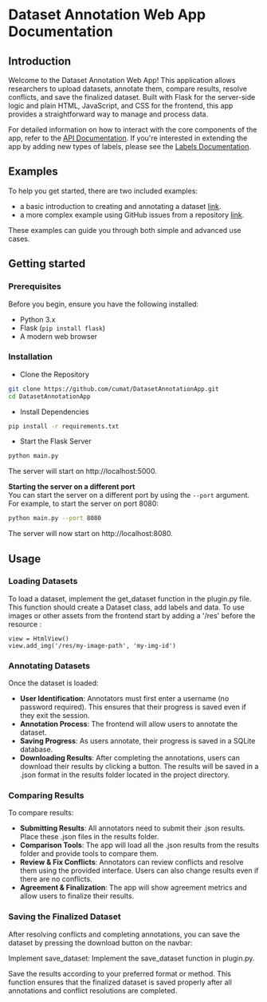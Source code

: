 
# Dataset Annotation Web App Documentation

## Introduction

Welcome to the Dataset Annotation Web App! This application allows researchers to upload datasets, annotate them, compare results, resolve conflicts, and save the finalized dataset. Built with Flask for the server-side logic and plain HTML, JavaScript, and CSS for the frontend, this app provides a straightforward way to manage and process data.

For detailed information on how to interact with the core components of the app, refer to the [API Documentation](./API.md). If you're interested in extending the app by adding new types of labels, please see the [Labels Documentation](./LABELS.md).
 
## Examples
To help you get started, there are two included examples: 
- a basic introduction to creating and annotating a dataset [link](./examples/basic/README.md).
- a more complex example using GitHub issues from a repository [link](./examples/github-issues/README.md).
  
These examples can guide you through both simple and advanced use cases.

## Getting started

### Prerequisites
Before you begin, ensure you have the following installed:

- Python 3.x
- Flask (`pip install flask`)
- A modern web browser

### Installation

 - Clone the Repository

```bash
git clone https://github.com/cumat/DatasetAnnotationApp.git
cd DatasetAnnotationApp
```
 - Install Dependencies

```bash
pip install -r requirements.txt
```
- Start the Flask Server
```bash
python main.py
```
The server will start on http://localhost:5000.

**Starting the server on a different port**\
You can start the server on a different port by using the `--port` argument. For example, to start the server on port 8080:
```bash
python main.py --port 8080
```
The server will now start on http://localhost:8080.

## Usage

### Loading Datasets
To load a dataset, implement the get_dataset function in the plugin.py file. This function should create a Dataset class, add labels and data.
To use images or other assets from the frontend start by adding a '/res' before the resource :
```
view = HtmlView()
view.add_img('/res/my-image-path', 'my-img-id')
```
### Annotating Datasets
Once the dataset is loaded:

 - **User Identification**: Annotators must first enter a username (no password required). This ensures that their progress is saved even if they exit the session.
 - **Annotation Process**: The frontend will allow users to annotate the dataset.
 - **Saving Progress**: As users annotate, their progress is saved in a SQLite database.
 - **Downloading Results**: After completing the annotations, users can download their results by clicking a button. The results will be saved in a .json format in the results folder located in the project directory.

### Comparing Results
To compare results:

- **Submitting Results**: All annotators need to submit their .json results. Place these .json files in the results folder.
- **Comparison Tools**: The app will load all the .json results from the results folder and provide tools to compare them.
- **Review & Fix Conflicts**: Annotators can review conflicts and resolve them using the provided interface. Users can also change results even if there are no conflicts.
- **Agreement & Finalization**: The app will show agreement metrics and allow users to finalize their results.

### Saving the Finalized Dataset
After resolving conflicts and completing annotations, you can save the dataset by pressing the download button on the navbar:

Implement save_dataset: Implement the save_dataset function in plugin.py.

Save the results according to your preferred format or method.
This function ensures that the finalized dataset is saved properly after all annotations and conflict resolutions are completed.